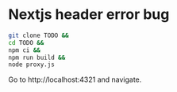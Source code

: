 # Nextjs header error bug

```sh
git clone TODO &&
cd TODO &&
npm ci &&
npm run build &&
node proxy.js
```

Go to http://localhost:4321 and navigate.

